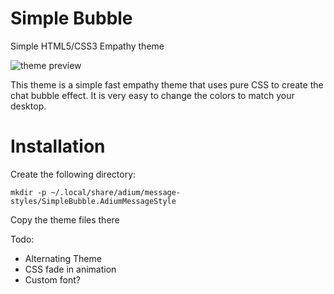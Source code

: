 Simple Bubble
=============

Simple HTML5/CSS3 Empathy theme

![theme preview](http://i.imgur.com/tK394PU.png?1)

This theme is a simple fast empathy theme that uses pure CSS to create the chat
bubble effect. It is very easy to change the colors to match your desktop.

Installation
============

Create the following directory:

    mkdir -p ~/.local/share/adium/message-styles/SimpleBubble.AdiumMessageStyle

Copy the theme files there

Todo:

* Alternating Theme
* CSS fade in animation
* Custom font?

